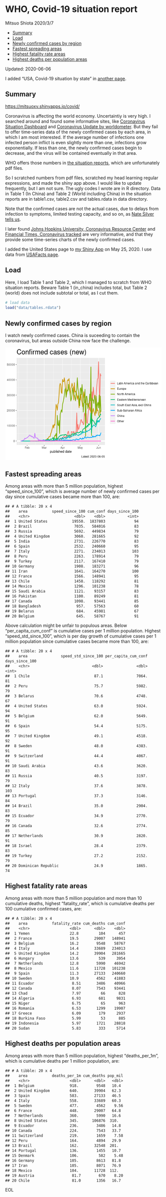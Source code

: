 WHO, Covid-19 situation report
================
Mitsuo Shiota
2020/3/7

  - [Summary](#summary)
  - [Load](#load)
  - [Newly confirmed cases by region](#newly-confirmed-cases-by-region)
  - [Fastest spreading areas](#fastest-spreading-areas)
  - [Highest fatality rate areas](#highest-fatality-rate-areas)
  - [Highest deaths per population
    areas](#highest-deaths-per-population-areas)

Updated: 2020-06-06

I added “USA, Covid-19 situation by state” in [another page](USA.md).

## Summary

<https://mitsuoxv.shinyapps.io/covid/>

Coronavirus is affecting the world economy. Uncertaintiy is very high. I
searched around and found some informative sites, like [Coronavirus
Situation
Dashboard](https://who.maps.arcgis.com/apps/opsdashboard/index.html#/c88e37cfc43b4ed3baf977d77e4a0667)
and [Coronavirus Update by
worldometer](https://www.worldometers.info/coronavirus/). But they fail
to offer time-series data of the newly confirmed cases by each area, in
which I am most interested. If the average number of infections one
infected person inflict is even slightly more than one, infections grow
exponentially. If less than one, the newly confirmed cases begin to
decrease, and the virus will be contained eventually in that area.

WHO offers those numbers in [the situation
reports](https://www.who.int/emergencies/diseases/novel-coronavirus-2019/situation-reports/),
which are unfortunately pdf files.

So I scratched numbers from pdf files, scratched my head learning
regular expressions, and made the shiny app above. I would like to
update frequently, but I am not sure. The ugly codes I wrote are in R
directory. Data in Table 1 (In China) and Table 2 (World including
China) in the situation reports are in table1.csv, table2.csv and
tables.rdata in data directory.

Note that the confirmed cases are not the actual cases, due to delays
from infection to symptoms, limited testing capacity, and so on, as
[Nate Silver tells
us](https://fivethirtyeight.com/features/coronavirus-case-counts-are-meaningless/).

I later found [Johns Hopkins University, Coronavirus Resource
Center](https://coronavirus.jhu.edu/) and [Financial Times, Coronavirus
tracked](https://www.ft.com/content/a26fbf7e-48f8-11ea-aeb3-955839e06441)
are very informative, and that they provide some time-series charts of
the newly confirmed cases.

I added the United States page to [my Shiny
App](https://mitsuoxv.shinyapps.io/covid/) on May 25, 2020. I use data
from [USAFacts
page](https://usafacts.org/visualizations/coronavirus-covid-19-spread-map/).

## Load

Here, I load Table 1 and Table 2, which I managed to scratch from WHO
situation reports. Beware Table 1 (in\_china) includes total, but Table
2 (world) does not include subtotal or total, as I cut them.

``` r
# load data
load("data/tables.rdata")
```

## Newly confirmed cases by region

I watch newly confirmed cases. China is suceeding to contain the
coronavirus, but areas outside China now face the challenge.

![](README_files/figure-gfm/chart-1.png)<!-- -->

## Fastest spreading areas

Among areas with more than 5 million population, highest
“speed\_since\_100”, which is average number of newly confirmed cases
per day since cumulative cases became more than 100, are:

    ## # A tibble: 20 x 4
    ##    area           speed_since_100 cum_conf days_since_100
    ##    <chr>                    <dbl>    <dbl>          <int>
    ##  1 United States           19550.  1837803             94
    ##  2 Brazil                   7035.   584016             83
    ##  3 Russia                   5692.   449834             79
    ##  4 United Kingdom           3060.   281665             92
    ##  5 India                    2731.   226770             83
    ##  6 Spain                    2532.   240660             95
    ##  7 Italy                    2271.   234013            103
    ##  8 Peru                     2263.   178914             79
    ##  9 Turkey                   2117.   167410             79
    ## 10 Germany                  1908.   183271             96
    ## 11 Iran                     1641.   164270            100
    ## 12 France                   1566.   148941             95
    ## 13 Chile                    1458.   118292             81
    ## 14 Mexico                   1296.   101238             78
    ## 15 Saudi Arabia             1121.    93157             83
    ## 16 Pakistan                 1100.    89249             81
    ## 17 Canada                   1098.    93441             85
    ## 18 Bangladesh                957.    57563             60
    ## 19 Belarus                   684.    45981             67
    ## 20 Belgium                   645.    58767             91

Above calculation might be unfair to populous areas. Below
“per\_capita\_cum\_conf” is cumulative cases per 1 million population.
Highest “speed\_std\_since\_100”, which is per day growth of cumulative
cases per 1 million population since cumulative cases became more than
100, are:

    ## # A tibble: 20 x 4
    ##    area               speed_std_since_100 per_capita_cum_conf days_since_100
    ##    <chr>                            <dbl>               <dbl>          <int>
    ##  1 Chile                             87.1               7064.             81
    ##  2 Peru                              75.7               5982.             79
    ##  3 Belarus                           70.6               4748.             67
    ##  4 United States                     63.0               5924.             94
    ##  5 Belgium                           62.0               5649.             91
    ##  6 Spain                             54.4               5175.             95
    ##  7 United Kingdom                    49.1               4518.             92
    ##  8 Sweden                            48.0               4383.             91
    ##  9 Switzerland                       44.4               4067.             91
    ## 10 Saudi Arabia                      43.6               3620.             83
    ## 11 Russia                            40.5               3197.             79
    ## 12 Italy                             37.6               3878.            103
    ## 13 Portugal                          37.3               3146.             84
    ## 14 Brazil                            35.0               2904.             83
    ## 15 Ecuador                           34.9               2770.             79
    ## 16 Canada                            32.6               2774.             85
    ## 17 Netherlands                       30.9               2820.             91
    ## 18 Israel                            28.4               2379.             83
    ## 19 Turkey                            27.2               2152.             79
    ## 20 Dominican Republic                24.9               1865.             74

## Highest fatality rate areas

Among areas with more than 5 million population and more than 10
cumulative deaths, highest “fatality\_rate”, which is cumulative deaths
per 100 cumulative confirmed cases, are:

    ## # A tibble: 20 x 4
    ##    area           fatality_rate cum_deaths cum_conf
    ##    <chr>                  <dbl>      <dbl>    <dbl>
    ##  1 Yemen                  22.8         104      457
    ##  2 France                 19.5       29007   148941
    ##  3 Belgium                16.2        9548    58767
    ##  4 Italy                  14.4       33689   234013
    ##  5 United Kingdom         14.2       39904   281665
    ##  6 Hungary                13.6         539     3954
    ##  7 Netherlands            12.8        5990    46942
    ##  8 Mexico                 11.6       11728   101238
    ##  9 Spain                  11.3       27133   240660
    ## 10 Sweden                 10.9        4562    41883
    ## 11 Ecuador                 8.51       3486    40966
    ## 12 Canada                  8.07       7543    93441
    ## 13 Chad                    7.97         66      828
    ## 14 Algeria                 6.93        681     9831
    ## 15 Niger                   6.75         65      963
    ## 16 Romania                 6.53       1299    19907
    ## 17 Greece                  6.09        179     2937
    ## 18 Burkina Faso            5.99         53      885
    ## 19 Indonesia               5.97       1721    28818
    ## 20 Sudan                   5.83        333     5714

## Highest deaths per population areas

Among areas with more than 5 million population, highest
“deaths\_per\_1m”, which is cumulative deaths per 1 million
population, are:

    ## # A tibble: 20 x 4
    ##    area           deaths_per_1m cum_deaths pop_mil
    ##    <chr>                  <dbl>      <dbl>   <dbl>
    ##  1 Belgium                918.        9548   10.4 
    ##  2 United Kingdom         640.       39904   62.3 
    ##  3 Spain                  583.       27133   46.5 
    ##  4 Italy                  558.       33689   60.3 
    ##  5 Sweden                 477.        4562    9.56
    ##  6 France                 448.       29007   64.8 
    ##  7 Netherlands            360.        5990   16.6 
    ##  8 United States          345.      106876  310.  
    ##  9 Ecuador                236.        3486   14.8 
    ## 10 Canada                 224.        7543   33.7 
    ## 11 Switzerland            219.        1659    7.58
    ## 12 Peru                   164.        4894   29.9 
    ## 13 Brazil                 162.       32548  201.  
    ## 14 Portugal               136.        1455   10.7 
    ## 15 Denmark                106.         582    5.48
    ## 16 Germany                105.        8613   81.8 
    ## 17 Iran                   105.        8071   76.9 
    ## 18 Mexico                 104.       11728  112.  
    ## 19 Austria                 81.7        670    8.20
    ## 20 Chile                   81.0       1356   16.7

EOL
